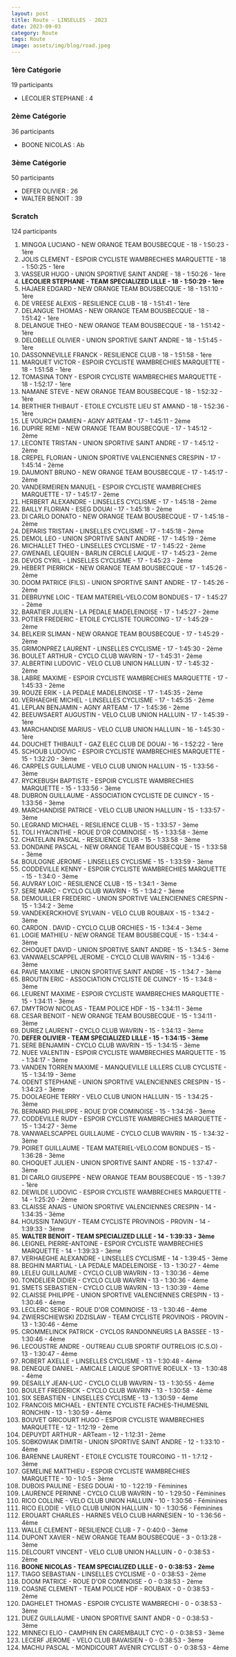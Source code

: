 ```yaml
---
layout: post
title: Route - LINSELLES - 2023
date: 2023-09-03
category: Route
tags: Route
image: assets/img/blog/road.jpeg
---
```


### 1ère Catégorie
19 participants
- LECOLIER STEPHANE : 4

### 2ème Catégorie
36 participants
- BOONE NICOLAS : Ab

### 3ème Catégorie
50 participants
- DEFER OLIVIER : 26
- WALTER BENOIT : 39

### Scratch
124 participants
1. MINGOA LUCIANO - NEW ORANGE TEAM BOUSBECQUE - 18 - 1:50:23 - 1ère
2. JOLIS CLEMENT - ESPOIR CYCLISTE WAMBRECHIES MARQUETTE - 18 - 1:50:25 - 1ère
3. VASSEUR HUGO - UNION SPORTIVE SAINT ANDRE - 18 - 1:50:26 - 1ère
4. **LECOLIER STEPHANE - TEAM SPECIALIZED LILLE - 18 - 1:50:29 - 1ère**
5. HAJAER EDGARD - NEW ORANGE TEAM BOUSBECQUE - 18 - 1:51:10 - 1ère
6. DE VREESE ALEXIS - RESILIENCE CLUB - 18 - 1:51:41 - 1ère
7. DELANGUE THOMAS - NEW ORANGE TEAM BOUSBECQUE - 18 - 1:51:42 - 1ère
8. DELANGUE THEO - NEW ORANGE TEAM BOUSBECQUE - 18 - 1:51:42 - 1ère
9. DELOBELLE OLIVIER - UNION SPORTIVE SAINT ANDRE - 18 - 1:51:45 - 1ère
10. DASSONNEVILLE FRANCK - RESILIENCE CLUB - 18 - 1:51:58 - 1ère
11. MARQUET VICTOR - ESPOIR CYCLISTE WAMBRECHIES MARQUETTE - 18 - 1:51:58 - 1ère
12. TOMASINA TONY - ESPOIR CYCLISTE WAMBRECHIES MARQUETTE - 18 - 1:52:17 - 1ère
13. NAMANE STEVE - NEW ORANGE TEAM BOUSBECQUE - 18 - 1:52:32 - 1ère
14. BERTHIER THIBAUT - ETOILE CYCLISTE LIEU ST AMAND - 18 - 1:52:36 - 1ère
15. LE VOURCH DAMIEN - AGNY ARTEAM - 17 - 1:45:11 - 2ème
16. DUPIRE REMI - NEW ORANGE TEAM BOUSBECQUE - 17 - 1:45:12 - 2ème
17. LECONTE TRISTAN - UNION SPORTIVE SAINT ANDRE - 17 - 1:45:12 - 2ème
18. CREPEL FLORIAN - UNION SPORTIVE VALENCIENNES CRESPIN - 17 - 1:45:14 - 2ème
19. DAUMONT BRUNO - NEW ORANGE TEAM BOUSBECQUE - 17 - 1:45:17 - 2ème
20. VANDERMEIREN MANUEL - ESPOIR CYCLISTE WAMBRECHIES MARQUETTE - 17 - 1:45:17 - 2ème
21. HERBERT ALEXANDRE - LINSELLES CYCLISME - 17 - 1:45:18 - 2ème
22. BAILLY FLORIAN - ESEG DOUAI - 17 - 1:45:18 - 2ème
23. DI CARLO DONATO - NEW ORANGE TEAM BOUSBECQUE - 17 - 1:45:18 - 2ème
24. DEPARIS TRISTAN - LINSELLES CYCLISME - 17 - 1:45:18 - 2ème
25. DEMOL LEO - UNION SPORTIVE SAINT ANDRE - 17 - 1:45:19 - 2ème
26. MICHALLET THEO - LINSELLES CYCLISME - 17 - 1:45:22 - 2ème
27. GWENAEL LEQUIEN - BARLIN CERCLE LAIQUE - 17 - 1:45:23 - 2ème
28. DEVOS CYRIL - LINSELLES CYCLISME - 17 - 1:45:23 - 2ème
29. HEBERT PIERRICK - NEW ORANGE TEAM BOUSBECQUE - 17 - 1:45:26 - 2ème
30. DOOM PATRICE (FILS) - UNION SPORTIVE SAINT ANDRE - 17 - 1:45:26 - 2ème
31. DEBRUYNE LOIC - TEAM MATERIEL-VELO.COM BONDUES - 17 - 1:45:27 - 2ème
32. BARATIER JULIEN - LA PEDALE MADELEINOISE - 17 - 1:45:27 - 2ème
33. POTIER FREDERIC - ETOILE CYCLISTE TOURCOING - 17 - 1:45:29 - 2ème
34. BELKEIR SLIMAN - NEW ORANGE TEAM BOUSBECQUE - 17 - 1:45:29 - 2ème
35. GRIMONPREZ LAURENT - LINSELLES CYCLISME - 17 - 1:45:30 - 2ème
36. BOULET ARTHUR - CYCLO CLUB WAVRIN - 17 - 1:45:31 - 2ème
37. ALBERTINI LUDOVIC - VELO CLUB UNION HALLUIN - 17 - 1:45:32 - 2ème
38. LABRE MAXIME - ESPOIR CYCLISTE WAMBRECHIES MARQUETTE - 17 - 1:45:33 - 2ème
39. ROUZE ERIK - LA PEDALE MADELEINOISE - 17 - 1:45:35 - 2ème
40. VERHAEGHE MICHEL - LINSELLES CYCLISME - 17 - 1:45:35 - 2ème
41. LEPLAN BENJAMIN - AGNY ARTEAM - 17 - 1:45:36 - 2ème
42. BEEUWSAERT AUGUSTIN - VELO CLUB UNION HALLUIN - 17 - 1:45:39 - 1ère
43. MARCHANDISE MARIUS - VELO CLUB UNION HALLUIN - 16 - 1:45:30 - 1ère
44. DOUCHET THIBAULT - GAZ ELEC CLUB DE DOUAI - 16 - 1:52:22 - 1ère
45. SCHOUB LUDOVIC - ESPOIR CYCLISTE WAMBRECHIES MARQUETTE - 15 - 1:32:20 - 3ème
46. CARPELS GUILLAUME - VELO CLUB UNION HALLUIN - 15 - 1:33:56 - 3ème
47. RYCKEBUSH BAPTISTE - ESPOIR CYCLISTE WAMBRECHIES MARQUETTE - 15 - 1:33:56 - 3ème
48. DUBRON GUILLAUME - ASSOCIATION CYCLISTE DE CUINCY - 15 - 1:33:56 - 3ème
49. MARCHANDISE PATRICE - VELO CLUB UNION HALLUIN - 15 - 1:33:57 - 3ème
50. LEGRAND MICHAEL - RESILIENCE CLUB - 15 - 1:33:57 - 3ème
51. TOLI HYACINTHE - ROUE D'OR COMINOISE - 15 - 1:33:58 - 3ème
52. CHATELAIN PASCAL - RESILIENCE CLUB - 15 - 1:33:58 - 3ème
53. DONDAINE PASCAL - NEW ORANGE TEAM BOUSBECQUE - 15 - 1:33:58 - 3ème
54. BOULOGNE JEROME - LINSELLES CYCLISME - 15 - 1:33:59 - 3ème
55. CODDEVILLE KENNY - ESPOIR CYCLISTE WAMBRECHIES MARQUETTE - 15 - 1:34:0 - 3ème
56. AUVRAY LOIC - RESILIENCE CLUB - 15 - 1:34:1 - 3ème
57. SERE MARC - CYCLO CLUB WAVRIN - 15 - 1:34:2 - 3ème
58. DEMOUILLER FREDERIC - UNION SPORTIVE VALENCIENNES CRESPIN - 15 - 1:34:2 - 3ème
59. VANDEKERCKHOVE SYLVAIN - VELO CLUB ROUBAIX - 15 - 1:34:2 - 3ème
60. CARDON . DAVID - CYCLO CLUB ORCHIES - 15 - 1:34:4 - 3ème
61. LOGIE MATHIEU - NEW ORANGE TEAM BOUSBECQUE - 15 - 1:34:4 - 3ème
62. CHOQUET DAVID - UNION SPORTIVE SAINT ANDRE - 15 - 1:34:5 - 3ème
63. VANWAELSCAPPEL JEROME - CYCLO CLUB WAVRIN - 15 - 1:34:6 - 3ème
64. PAVIE MAXIME - UNION SPORTIVE SAINT ANDRE - 15 - 1:34:7 - 3ème
65. BROUTIN ERIC - ASSOCIATION CYCLISTE DE CUINCY - 15 - 1:34:8 - 3ème
66. LEURENT MAXIME - ESPOIR CYCLISTE WAMBRECHIES MARQUETTE - 15 - 1:34:11 - 3ème
67. DMYTROW NICOLAS - TEAM POLICE HDF - 15 - 1:34:11 - 3ème
68. CESAR BENOIT - NEW ORANGE TEAM BOUSBECQUE - 15 - 1:34:11 - 3ème
69. DURIEZ LAURENT - CYCLO CLUB WAVRIN - 15 - 1:34:13 - 3ème
70. **DEFER OLIVIER - TEAM SPECIALIZED LILLE - 15 - 1:34:15 - 3ème**
71. SERE BENJAMIN - CYCLO CLUB WAVRIN - 15 - 1:34:15 - 3ème
72. NUEE VALENTIN - ESPOIR CYCLISTE WAMBRECHIES MARQUETTE - 15 - 1:34:17 - 3ème
73. VANDEN TORREN MAXIME - MANQUEVILLE LILLERS CLUB CYCLISTE - 15 - 1:34:19 - 3ème
74. ODENT STEPHANE - UNION SPORTIVE VALENCIENNES CRESPIN - 15 - 1:34:23 - 3ème
75. DOOLAEGHE TERRY - VELO CLUB UNION HALLUIN - 15 - 1:34:25 - 3ème
76. BERNARD PHILIPPE - ROUE D'OR COMINOISE - 15 - 1:34:26 - 3ème
77. CODDEVILLE RUDY - ESPOIR CYCLISTE WAMBRECHIES MARQUETTE - 15 - 1:34:27 - 3ème
78. VANWAELSCAPPEL GUILLAUME - CYCLO CLUB WAVRIN - 15 - 1:34:32 - 3ème
79. POIRET GUILLAUME - TEAM MATERIEL-VELO.COM BONDUES - 15 - 1:36:28 - 3ème
80. CHOQUET JULIEN - UNION SPORTIVE SAINT ANDRE - 15 - 1:37:47 - 3ème
81. DI CARLO GIUSEPPE - NEW ORANGE TEAM BOUSBECQUE - 15 - 1:39:7 - 1ère
82. DEWILDE LUDOVIC - ESPOIR CYCLISTE WAMBRECHIES MARQUETTE - 14 - 1:25:20 - 2ème
83. CLAISSE ANAIS - UNION SPORTIVE VALENCIENNES CRESPIN - 14 - 1:34:35 - 3ème
84. HOUSSIN TANGUY - TEAM CYCLISTE PROVINOIS - PROVIN - 14 - 1:39:33 - 3ème
85. **WALTER BENOIT - TEAM SPECIALIZED LILLE - 14 - 1:39:33 - 3ème**
86. LEIGNEL PIERRE-ANTOINE - ESPOIR CYCLISTE WAMBRECHIES MARQUETTE - 14 - 1:39:33 - 3ème
87. VERHAEGHE ALEXANDRE - LINSELLES CYCLISME - 14 - 1:39:45 - 3ème
88. BEGHIN MARTIAL - LA PEDALE MADELEINOISE - 13 - 1:30:27 - 4ème
89. LELEU GUILLAUME - CYCLO CLUB WAVRIN - 13 - 1:30:36 - 4ème
90. TONDELIER DIDIER - CYCLO CLUB WAVRIN - 13 - 1:30:36 - 4ème
91. SMETS SEBASTIEN - CYCLO CLUB WAVRIN - 13 - 1:30:39 - 4ème
92. CLAISSE PHILIPPE - UNION SPORTIVE VALENCIENNES CRESPIN - 13 - 1:30:46 - 4ème
93. LECLERC SERGE - ROUE D'OR COMINOISE - 13 - 1:30:46 - 4ème
94. ZWIERSCHIEWSKI ZDZISLAW - TEAM CYCLISTE PROVINOIS - PROVIN - 13 - 1:30:46 - 4ème
95. CROMMELINCK PATRICK - CYCLOS RANDONNEURS LA BASSEE - 13 - 1:30:46 - 4ème
96. LECOUSTRE ANDRE - OUTREAU CLUB SPORTIF OUTRELOIS (C.S.O) - 13 - 1:30:47 - 4ème
97. ROBERT AXELLE - LINSELLES CYCLISME - 13 - 1:30:48 - 4ème
98. DENEQUE DANIEL - AMICALE LAIQUE SPORTIVE  ROEULX - 13 - 1:30:48 - 4ème
99. DESAILLY JEAN-LUC - CYCLO CLUB WAVRIN - 13 - 1:30:55 - 4ème
100. BOULET FREDERICK - CYCLO CLUB WAVRIN - 13 - 1:30:58 - 4ème
101. SIX SEBASTIEN - LINSELLES CYCLISME - 13 - 1:30:59 - 4ème
102. FRANCOIS MICHAEL - ENTENTE CYCLISTE FACHES-THUMESNIL RONCHIN - 13 - 1:30:59 - 4ème
103. BOUVET GRICOURT HUGO - ESPOIR CYCLISTE WAMBRECHIES MARQUETTE - 12 - 1:12:19 - 2ème
104. DEPUYDT ARTHUR - ARTeam - 12 - 1:12:31 - 2ème
105. SOBKOWIAK DIMITRI - UNION SPORTIVE SAINT ANDRE - 12 - 1:33:10 - 4ème
106. BARENNE LAURENT - ETOILE CYCLISTE TOURCOING - 11 - 1:7:12 - 3ème
107. GEMELINE MATTHIEU - ESPOIR CYCLISTE WAMBRECHIES MARQUETTE - 10 - 1:0:5 - 3ème
108. DUBOIS PAULINE - ESEG DOUAI - 10 - 1:22:19 - Féminines
109. LAURENCE PERINNE - CYCLO CLUB WAVRIN - 10 - 1:29:50 - Féminines
110. RICO COLLINE - VELO CLUB UNION HALLUIN - 10 - 1:30:56 - Féminines
111. RICO ELODIE - VELO CLUB UNION HALLUIN - 10 - 1:30:56 - Féminines
112. EROUART CHARLES - HARNES VELO CLUB HARNESIEN - 10 - 1:36:56 - 4ème
113. WALLE CLEMENT - RESILIENCE CLUB - 7 - 0:40:0 - 3ème
114. DUPONT XAVIER - NEW ORANGE TEAM BOUSBECQUE - 3 - 0:13:28 - 3ème
115. DELCOURT VINCENT - VELO CLUB UNION HALLUIN - 0 - 0:38:53 - 2ème
116. **BOONE NICOLAS - TEAM SPECIALIZED LILLE - 0 - 0:38:53 - 2ème**
117. TIAGO SEBASTIAN - LINSELLES CYCLISME - 0 - 0:38:53 - 2ème
118. DOOM PATRICE - ROUE D'OR COMINOISE - 0 - 0:38:53 - 2ème
119. COASNE CLEMENT - TEAM POLICE HDF - ROUBAIX - 0 - 0:38:53 - 2ème
120. DAGHELET THOMAS - ESPOIR CYCLISTE WAMBRECHI - 0 - 0:38:53 - 3ème
121. DUEZ GUILLAUME - UNION SPORTIVE SAINT ANDR - 0 - 0:38:53 - 3ème
122. MINNECI ELIO - CAMPHIN EN CAREMBAULT CYC - 0 - 0:38:53 - 3ème
123. LECERF JEROME - VELO CLUB BAVAISIEN - 0 - 0:38:53 - 3ème
124. MACHU PASCAL - MONDICOURT AVENIR CYCLIST - 0 - 0:38:53 - 4ème
